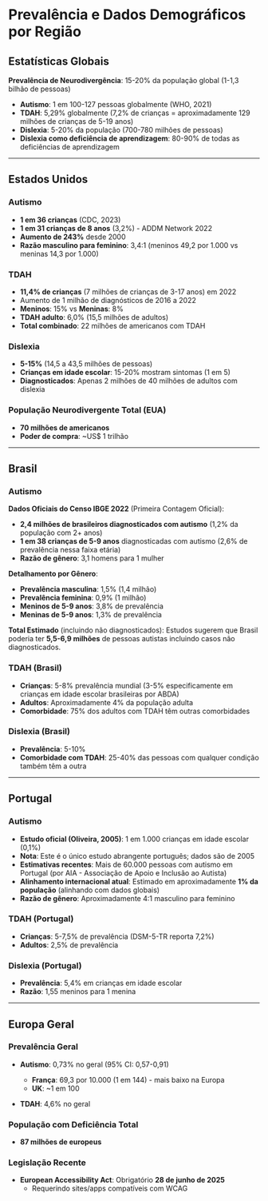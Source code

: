 # Prevalência e Dados Demográficos por Região

## Estatísticas Globais

**Prevalência de Neurodivergência**: 15-20% da população global (1-1,3 bilhão de pessoas)

- **Autismo**: 1 em 100-127 pessoas globalmente (WHO, 2021)
- **TDAH**: 5,29% globalmente (7,2% de crianças = aproximadamente 129 milhões de crianças de 5-19 anos)
- **Dislexia**: 5-20% da população (700-780 milhões de pessoas)
- **Dislexia como deficiência de aprendizagem**: 80-90% de todas as deficiências de aprendizagem

---

## Estados Unidos

### Autismo

- **1 em 36 crianças** (CDC, 2023)
- **1 em 31 crianças de 8 anos** (3,2%) - ADDM Network 2022
- **Aumento de 243%** desde 2000
- **Razão masculino para feminino**: 3,4:1 (meninos 49,2 por 1.000 vs meninas 14,3 por 1.000)

### TDAH

- **11,4% de crianças** (7 milhões de crianças de 3-17 anos) em 2022
- Aumento de 1 milhão de diagnósticos de 2016 a 2022
- **Meninos**: 15% vs **Meninas**: 8%
- **TDAH adulto**: 6,0% (15,5 milhões de adultos)
- **Total combinado**: 22 milhões de americanos com TDAH

### Dislexia

- **5-15%** (14,5 a 43,5 milhões de pessoas)
- **Crianças em idade escolar**: 15-20% mostram sintomas (1 em 5)
- **Diagnosticados**: Apenas 2 milhões de 40 milhões de adultos com dislexia

### População Neurodivergente Total (EUA)

- **70 milhões de americanos**
- **Poder de compra**: ~US$ 1 trilhão

---

## Brasil

### Autismo

**Dados Oficiais do Censo IBGE 2022** (Primeira Contagem Oficial):
- **2,4 milhões de brasileiros diagnosticados com autismo** (1,2% da população com 2+ anos)
- **1 em 38 crianças de 5-9 anos** diagnosticadas com autismo (2,6% de prevalência nessa faixa etária)
- **Razão de gênero**: 3,1 homens para 1 mulher

**Detalhamento por Gênero**:
- **Prevalência masculina**: 1,5% (1,4 milhão)
- **Prevalência feminina**: 0,9% (1 milhão)
- **Meninos de 5-9 anos**: 3,8% de prevalência
- **Meninas de 5-9 anos**: 1,3% de prevalência

**Total Estimado** (incluindo não diagnosticados): Estudos sugerem que Brasil poderia ter **5,5-6,9 milhões** de pessoas autistas incluindo casos não diagnosticados.

### TDAH (Brasil)

- **Crianças**: 5-8% prevalência mundial (3-5% especificamente em crianças em idade escolar brasileiras por ABDA)
- **Adultos**: Aproximadamente 4% da população adulta
- **Comorbidade**: 75% dos adultos com TDAH têm outras comorbidades

### Dislexia (Brasil)

- **Prevalência**: 5-10%
- **Comorbidade com TDAH**: 25-40% das pessoas com qualquer condição também têm a outra

---

## Portugal

### Autismo

- **Estudo oficial (Oliveira, 2005)**: 1 em 1.000 crianças em idade escolar (0,1%)
- **Nota**: Este é o único estudo abrangente português; dados são de 2005
- **Estimativas recentes**: Mais de 60.000 pessoas com autismo em Portugal (por AIA - Associação de Apoio e Inclusão ao Autista)
- **Alinhamento internacional atual**: Estimado em aproximadamente **1% da população** (alinhando com dados globais)
- **Razão de gênero**: Aproximadamente 4:1 masculino para feminino

### TDAH (Portugal)

- **Crianças**: 5-7,5% de prevalência (DSM-5-TR reporta 7,2%)
- **Adultos**: 2,5% de prevalência

### Dislexia (Portugal)

- **Prevalência**: 5,4% em crianças em idade escolar
- **Razão**: 1,55 meninos para 1 menina

---

## Europa Geral

### Prevalência Geral

- **Autismo**: 0,73% no geral (95% CI: 0,57-0,91)
  - **França**: 69,3 por 10.000 (1 em 144) - mais baixo na Europa
  - **UK**: ~1 em 100

- **TDAH**: 4,6% no geral

### População com Deficiência Total

- **87 milhões de europeus**

### Legislação Recente

- **European Accessibility Act**: Obrigatório **28 de junho de 2025**
  - Requerindo sites/apps compatíveis com WCAG
